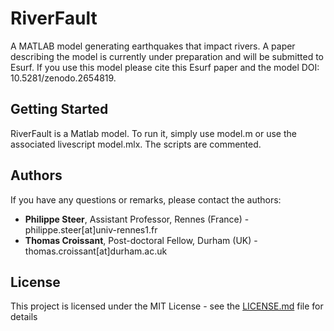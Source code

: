 # RiverFault
A MATLAB model generating earthquakes that impact rivers. A paper describing the model is currently under preparation and will be submitted to Esurf. If you use this model please cite this Esurf paper and the model DOI: 10.5281/zenodo.2654819.

## Getting Started
RiverFault is a Matlab model. To run it, simply use model.m or use the associated livescript model.mlx. The scripts are commented.

## Authors
If you have any questions or remarks, please contact the authors:

* **Philippe Steer**, Assistant Professor, Rennes (France) - philippe.steer[at]univ-rennes1.fr
* **Thomas Croissant**, Post-doctoral Fellow, Durham (UK) - thomas.croissant[at]durham.ac.uk

## License

This project is licensed under the MIT License - see the [LICENSE.md](LICENSE.md) file for details
